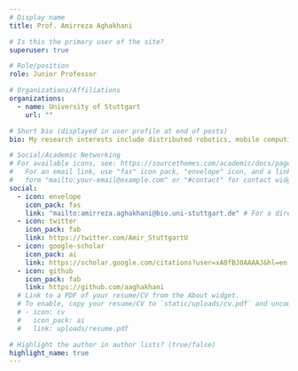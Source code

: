 ```yaml
---
# Display name
title: Prof. Amirreza Aghakhani

# Is this the primary user of the site?
superuser: true

# Role/position
role: Junior Professor

# Organizations/Affiliations
organizations:
  - name: University of Stuttgart
    url: ""

# Short bio (displayed in user profile at end of posts)
bio: My research interests include distributed robotics, mobile computing and programmable matter.

# Social/Academic Networking
# For available icons, see: https://sourcethemes.com/academic/docs/page-builder/#icons
#   For an email link, use "fas" icon pack, "envelope" icon, and a link in the
#   form "mailto:your-email@example.com" or "#contact" for contact widget.
social:
  - icon: envelope
    icon_pack: fas
    link: "mailto:amirreza.aghakhani@bio.uni-stuttgart.de" # For a direct email link, use "mailto:test@example.org".
  - icon: twitter
    icon_pack: fab
    link: https://twitter.com/Amir_StuttgartU
  - icon: google-scholar
    icon_pack: ai
    link: https://scholar.google.com/citations?user=xA0fBJ0AAAAJ&hl=en
  - icon: github
    icon_pack: fab
    link: https://github.com/aaghakhani
  # Link to a PDF of your resume/CV from the About widget.
  # To enable, copy your resume/CV to `static/uploads/cv.pdf` and uncomment the lines below.
  # - icon: cv
  #   icon_pack: ai
  #   link: uploads/resume.pdf

# Highlight the author in author lists? (true/false)
highlight_name: true
---
```

